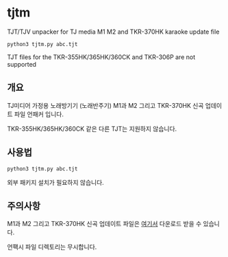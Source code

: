 # tjtm
TJT/TJV unpacker for TJ media M1 M2 and TKR-370HK karaoke update file
<pre><code>python3 tjtm.py abc.tjt</code></pre>
TJT files for the TKR-355HK/365HK/360CK and TKR-306P are not supported

## 개요
TJ미디어 가정용 노래방기기 (노래반주기) M1과 M2 그리고 TKR-370HK 신곡 업데이트 파일 언패커 입니다.

TKR-355HK/365HK/360CK 같은 다른 TJT는 지원하지 않습니다.

## 사용법
<pre><code>python3 tjtm.py abc.tjt</code></pre>
외부 패키지 설치가 필요하지 않습니다.
## 주의사항 
M1과 M2 그리고 TKR-370HK 신곡 업데이트 파일은 [여기서](https://newsong.tjmedia.com) 다운로드 받을 수 있습니다.

언팩시 파일 디렉토리는 무시합니다.

